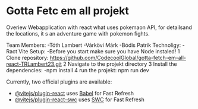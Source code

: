 # Gotta Fetc em all projekt

Overiew
Webapplication with react what uses pokemaon API, for detailsand the locations, it  s an adventure game with pokemon fights.

Team Members:
 -Tóth Lambert
 -Várkövi Márk 
 -Bódis Patrik
Technoligy:
 -Ract Vite
Setup:
-Before you start make sure you have Node instaled!
1 Clone repository:
https://github.com/CodecoolGlobal/gotta-fetch-em-all-react-TRLambert23.git
2 Navigate to the projekt directory
3 Install the dependencies:
-npm install
4 run the projekt:
npm run dev

Currently, two official plugins are available:

- [@vitejs/plugin-react](https://github.com/vitejs/vite-plugin-react/blob/main/packages/plugin-react/README.md) uses [Babel](https://babeljs.io/) for Fast Refresh
- [@vitejs/plugin-react-swc](https://github.com/vitejs/vite-plugin-react-swc) uses [SWC](https://swc.rs/) for Fast Refresh
